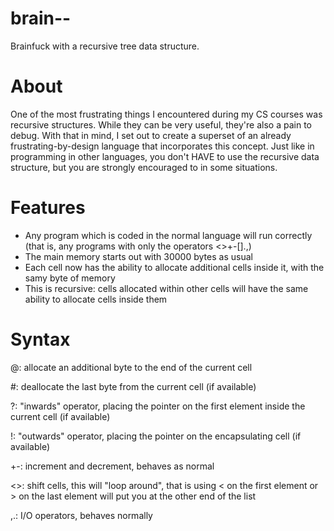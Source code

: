 # brain--
Brainfuck with a recursive tree data structure.
# About
One of the most frustrating things I encountered during my CS courses was recursive structures. While they can be very useful, they're also a pain to debug. With that in mind, I set out to create a superset of an already frustrating-by-design language that incorporates this concept. Just like in programming in other languages, you don't HAVE to use the recursive data structure, but you are strongly encouraged to in some situations.
# Features
- Any program which is coded in the normal language will run correctly (that is, any programs with only the operators <>+-[].,)
- The main memory starts out with 30000 bytes as usual
- Each cell now has the ability to allocate additional cells inside it, with the samy byte of memory
- This is recursive: cells allocated within other cells will have the same ability to allocate cells inside them
# Syntax
@: allocate an additional byte to the end of the current cell

#: deallocate the last byte from the current cell (if available)

?: "inwards" operator, placing the pointer on the first element inside the current cell (if available)

!: "outwards" operator, placing the pointer on the encapsulating cell (if available)

+-: increment and decrement, behaves as normal

<>: shift cells, this will "loop around", that is using < on the first element or > on the last element will put you at the other end of the list

,.: I/O operators, behaves normally
